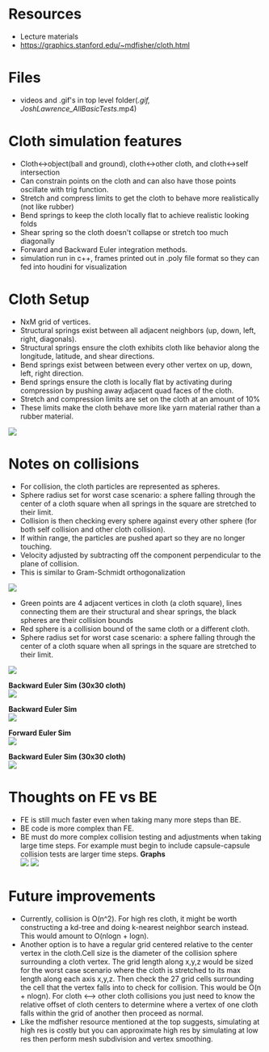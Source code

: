 # Resources
* Lecture materials 
* https://graphics.stanford.edu/~mdfisher/cloth.html 

# Files
* videos and .gif's in top level folder(*.gif, JoshLawrence_AllBasicTests*.mp4)

# Cloth simulation features 
* Cloth<->object(ball and ground), cloth<->other cloth, and cloth<->self intersection
* Can constrain points on the cloth and can also have those points oscillate with trig function.
* Stretch and compress limits to get the cloth to behave more realistically (not like rubber)
* Bend springs to keep the cloth locally flat to achieve realistic looking folds
* Shear spring so the cloth doesn't collapse or stretch too much diagonally
* Forward and Backward Euler integration methods.
* simulation run in c++, frames printed out in .poly file format so they can fed into houdini for visualization

# Cloth Setup
* NxM grid of vertices. 
* Structural springs exist between all adjacent neighbors (up, down, left, right, diagonals).
* Structural springs ensure the cloth exhibits cloth like behavior along the longitude, latitude, and shear directions.
* Bend springs exist between between every other vertex on up, down, left, right direction. 
* Bend springs ensure the cloth is locally flat by activating during compression by pushing away adjacent quad faces of the cloth.
* Stretch and compression limits are set on the cloth at an amount of 10% 
* These limits make the cloth behave more like yarn material rather than a rubber material.

![](clothSetup.png)

# Notes on collisions
* For collision, the cloth particles are represented as spheres. 
* Sphere radius set for worst case scenario: a sphere falling through the center of a cloth square when all springs in the square are stretched to their limit.
* Collision is then checking every sphere against every other sphere (for both self collision and other cloth collision).
* If within range, the particles are pushed apart so they are no longer touching.
* Velocity adjusted by subtracting off the component perpendicular to the plane of collision.
* This is similar to Gram-Schmidt orthogonalization

![](GramSchmidt.png)

* Green points are 4 adjacent vertices in cloth (a cloth square), lines connecting them are their structural and shear springs, the black spheres are their collision bounds
* Red sphere is a collision bound of the same cloth or a different cloth. 
* Sphere radius set for worst case scenario: a sphere falling through the center of a cloth square when all springs in the square are stretched to their limit.

![](collisionCloth.png)


**Backward Euler Sim (30x30 cloth)**<br />
![](BE3.gif)

**Backward Euler Sim**<br />
![](BE.gif)

**Forward Euler Sim**<br />
![](FE.gif)


**Backward Euler Sim (30x30 cloth)**<br />
![](BE3.gif)

# Thoughts on FE vs BE
* FE is still much faster even when taking many more steps than BE.
* BE code is more complex than FE.
* BE must do more complex collision testing and adjustments when taking large time steps. For example must begin to include capsule-capsule collision tests are larger time steps. 
**Graphs**<br />
![](graph1.png)
![](graph2.png)

# Future improvements
* Currently, collision is O(n^2). For high res cloth, it might be worth constructing a kd-tree and doing k-nearest neighbor search instead. This would amount to O(nlogn + logn).
* Another option is to have a regular grid centered relative to the center vertex in the cloth.Cell size is the diameter of the collision sphere surrounding a cloth vertex. The grid length along x,y,z would be sized for the worst case scenario where the cloth is stretched to its max length along each axis x,y,z.  Then check the 27 grid cells surrounding the cell that the vertex falls into to check for collision. This would be O(n + nlogn). For cloth <--> other cloth collisions you just need to know the relative offset of cloth centers to determine where a vertex of one cloth falls within the grid of another then proceed as normal.
* Like the mdfisher resource mentioned at the top suggests, simulating at high res is costly but you can approximate high res by simulating at low res then perform mesh subdivision and vertex smoothing. 

